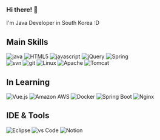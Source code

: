 ### Hi there! 👋

I'm Java Developer in South Korea :D

## Main Skills

![java](https://img.shields.io/badge/-java-007396?style=for-the-badge&logo=java&logoColor=ffffff)
![HTML5](https://img.shields.io/badge/-HTML5-F05032?style=for-the-badge&logo=html5&logoColor=ffffff)
![javascript](https://img.shields.io/badge/-javascript-F7DF1E?style=for-the-badge&logo=javascript&logoColor=ffffff)
![jQuery](https://img.shields.io/badge/-jQuery-0769AD?style=for-the-badge&logo=jQuery&logoColor=ffffff)
![Spring](https://img.shields.io/badge/-Spring-DB33F?style=for-the-badge&logo=Spring&logoColor=ffffff)
<br/>
![svn](https://img.shields.io/badge/-Subversion-809CC9?style=for-the-badge&logo=Subversion&logoColor=ffffff)
![git](https://img.shields.io/badge/-git-F05032?style=for-the-badge&logo=git&logoColor=ffffff)
![Linux](https://img.shields.io/badge/-Linux-FCC624?style=for-the-badge&logo=Linux&logoColor=000000)
![Apache](https://img.shields.io/badge/-Apache-D22128?style=for-the-badge&logo=Apache&logoColor=ffffff)
![Tomcat](https://img.shields.io/badge/-ApacheTomcat-F8DC75?style=for-the-badge&logo=ApacheTomcat&logoColor=000000)

## In Learning

![Vue.js](https://img.shields.io/badge/-Vue.js-4FC08D?style=for-the-badge&logo=Vue.js&logoColor=ffffff)
![Amazon AWS](https://img.shields.io/badge/-AmazonAWS-232F3E?style=for-the-badge&logo=AmazonAWS&logoColor=ffffff)
![Docker](https://img.shields.io/badge/-Docker-2496ED?style=for-the-badge&logo=Docker&logoColor=ffffff)
![Spring Boot](https://img.shields.io/badge/-SpringBoot-6DB33F?style=for-the-badge&logo=SpringBoot&logoColor=ffffff)
![Nginx](https://img.shields.io/badge/-Nginx-009639?style=for-the-badge&logo=Nginx&logoColor=ffffff)

## IDE & Tools

![Eclipse](https://img.shields.io/badge/-EclipseIDE-2C2255?style=for-the-badge&logo=EclipseIDE&logoColor=ffffff)
![vs Code](https://img.shields.io/badge/-VisualStudioCode-007ACC?style=for-the-badge&logo=VisualStudioCode&logoColor=ffffff)
![Notion](https://img.shields.io/badge/-Notion-000000?style=for-the-badge&logo=Notion&logoColor=ffffff)



<!--
**Chiptune93/Chiptune93** is a ✨ _special_ ✨ repository because its `README.md` (this file) appears on your GitHub profile.

Here are some ideas to get you started:

- 🔭 I’m currently working on ...
- 🌱 I’m currently learning ...
- 👯 I’m looking to collaborate on ...
- 🤔 I’m looking for help with ...
- 💬 Ask me about ...
- 📫 How to reach me: ...
- 😄 Pronouns: ...
- ⚡ Fun fact: ...
-->
